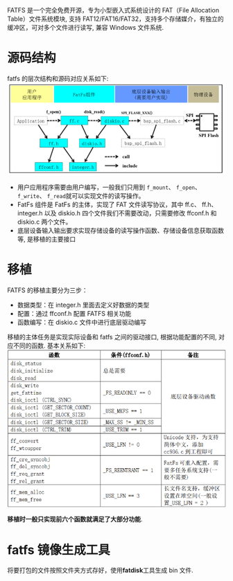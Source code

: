 FATFS 是一个完全免费开源，专为小型嵌入式系统设计的 FAT（File Allocation Table）文件系统模块, 支持 FAT12/FAT16/FAT32，支持多个存储媒介，有独立的缓冲区，可对多个文件进行读写, 兼容 Windows 文件系统.

# 源码结构

fatfs 的层次结构和源码对应关系如下:
![Alt text](fatfs.assets/image.png)

- 用户应用程序需要由用户编写，一般我们只用到 `f_mount`、 `f_open`、 `f_write`、 `f_read`就可以实现文件的读写操作。
- FatFs 组件是 FatFs 的主体，实现了 FAT 文件读写协议，其中 ff.c、 ff.h、 integer.h 以及 diskio.h 四个文件我们不需要改动，只需要修改 ffconf.h 和 diskio.c 两个文件。
- 底层设备输入输出要求实现存储设备的读写操作函数、存储设备信息获取函数等, 是移植的主要接口

# 移植

FATFS 的移植主要分为三步：

- 数据类型：在 integer.h 里面去定义好数据的类型
- 配置：通过 ffconf.h 配置 FATFS 相关功能
- 函数编写：在 diskio.c 文件中进行底层驱动编写

移植的主体任务是实现实际设备和 fatfs 之间的驱动接口, 根据功能配置的不同, 对应不同的函数. 基本关系如下:
![Alt text](fatfs.assets/image-1.png)

**移植时一般只实现前六个函数就满足了大部分功能**.

# fatfs 镜像生成工具

将要打包的文件按照文件夹方式存好，使用**fatdisk**工具生成 bin 文件.
